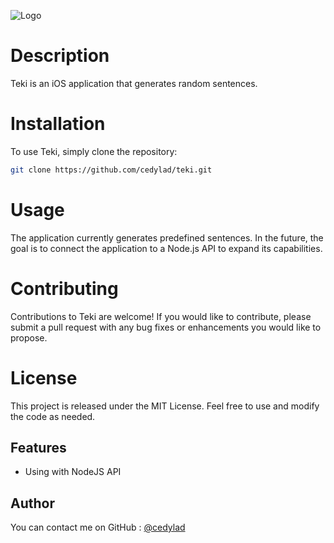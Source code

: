 ![Logo](https://o.remove.bg/downloads/722e5a70-0648-41e2-b9e1-356349b3ef21/12517153-removebg-preview.png)

# Description 
Teki is an iOS application that generates random sentences.

# Installation

To use Teki, simply clone the repository:

```bash
git clone https://github.com/cedylad/teki.git
```

# Usage

The application currently generates predefined sentences. In the future, the goal is to connect the application to a Node.js API to expand its capabilities.

# Contributing

Contributions to Teki are welcome! If you would like to contribute, please submit a pull request with any bug fixes or enhancements you would like to propose.

# License

This project is released under the MIT License. Feel free to use and modify the code as needed.

## Features

- Using with NodeJS API

## Author
You can contact me on GitHub : [@cedylad](https://www.github.com/cedylad)

